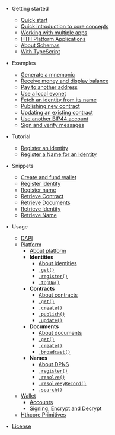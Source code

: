 - Getting started
    - [Quick start](getting-started/quickstart.md)
    - [Quick introduction to core concepts](getting-started/core-concepts.md)
    - [Working with multiple apps](getting-started/multiple-apps.md)
    - [HTH Platform Applications](getting-started/hth-platform-applications.md)
    - [About Schemas](getting-started/about-schemas.md)
    - [With TypeScript](getting-started/with-typescript.md)

- Examples
    - [Generate a mnemonic](/examples/generate-a-new-mnemonic.md)
    - [Receive money and display balance](/examples/receive-money-and-check-balance.md)
    - [Pay to another address](/examples/pay-to-another-address.md)
    - [Use a local evonet](/examples/use-local-evonet.md)
    - [Fetch an identity from its name](/examples/fetch-an-identity-from-its-name.md)
    - [Publishing new contract](/examples/publishing-a-new-contract.md)
    - [Updating an existing contract](/examples/updating-a-contract.md)
    - [Use another BIP44 account](/examples/use-different-account.md)
    - [Sign and verify messages](/examples/sign-and-verify-messages.md)

- Tutorial
    - [Register an identity](https://hthplatform.readme.io/docs/tutorial-register-an-identity)
    - [Register a Name for an Identity](https://hthplatform.readme.io/docs/tutorial-register-a-name-for-an-identity)

- Snippets
    - [Create and fund wallet](https://github.com/MichaelHDesigns/HthJS/tree/master/examples/node/create-and-fund-wallet.js)
    - [Register identity](https://github.com/MichaelHDesigns/HthJS/tree/master/examples/node/register-identity.js)
    - [Register name](https://github.com/MichaelHDesigns/HthJS/tree/master/examples/node/register-name.js)
    - [Retrieve Contract](https://github.com/MichaelHDesigns/HthJS/tree/master/examples/node/retrieve-contract.js)
    - [Retrieve Documents](https://github.com/MichaelHDesigns/HthJS/tree/master/examples/node/retrieve-documents.js)
    - [Retrieve Identity](https://github.com/MichaelHDesigns/HthJS/tree/master/examples/node/retrieve-identity.js)
    - [Retrieve Name](https://github.com/MichaelHDesigns/HthJS/tree/master/examples/node/retrieve-name.js)

- Usage
    - [DAPI](usage/dapi.md)
    - [Platform](platform/about-platform.md)
        - [About platform](platform/about-platform.md)
        - **Identities**
            - [About identities](platform/identities/about-identity.md)
            - [`.get()`](platform/identities/get.md)
            - [`.register()`](platform/identities/register.md)
            - [`.topUp()`](platform/identities/topUp.md)
        - **Contracts**
            - [About contracts](platform/contracts/about-contracts.md)
            - [`.get()`](platform/contracts/get.md)
            - [`.create()`](platform/contracts/create.md)
            - [`.publish()`](platform/contracts/publish.md)
            - [`.update()`](platform/contracts/update.md)
        - **Documents**
            - [About documents](platform/documents/about-documents.md)
            - [`.get()`](platform/documents/get.md)
            - [`.create()`](platform/documents/create.md)
            - [`.broadcast()`](platform/documents/broadcast.md)
        - **Names**
            - [About DPNS](platform/names/about-dpns.md)
            - [`.register()`](platform/names/register.md)
            - [`.resolve()`](platform/names/resolve.md)
            - [`.resolveByRecord()`](platform/names/resolveByRecord.md)
            - [`.search()`](platform/names/search.md)
    - [Wallet](wallet/about-wallet-lib.md)
        - [Accounts](wallet/accounts.md)
        - [Signing, Encrypt and Decrypt](wallet/signing-encrypt.md)
    - [Hthcore Primitives](usage/hthcorelib-primitives.md)

- [License](LICENSE)
